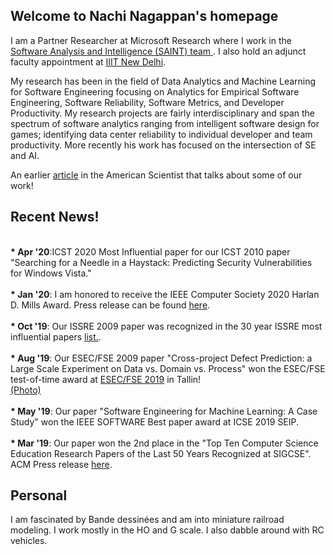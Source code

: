 <!-- Global site tag (gtag.js) - Google Analytics -->
<script async src="https://www.googletagmanager.com/gtag/js?id=UA-148953677-1"></script>
<script>
  window.dataLayer = window.dataLayer || [];
  function gtag(){dataLayer.push(arguments);}
  gtag('js', new Date());

  gtag('config', 'UA-148953677-1');
</script>

## Welcome to Nachi Nagappan's homepage

I am a Partner Researcher at Microsoft Research where I work in the <a href="https://www.microsoft.com/en-us/research/group/saint-group/"> Software Analysis and Intelligence (SAINT) team </a>. I also hold an adjunct faculty appointment at <a href = "https://www.iiitd.ac.in/">IIIT New Delhi</a>.

My research has been in the field of Data Analytics and Machine Learning for Software Engineering focusing on Analytics for Empirical Software Engineering, Software Reliability, Software Metrics, and Developer Productivity. My research projects are fairly interdisciplinary and span the spectrum of software analytics ranging from intelligent software design for games; identifying data center reliability to individual developer and team productivity. More recently his work has focused on the intersection of SE and AI.

An earlier <a href="https://www.americanscientist.org/article/empirical-software-engineering">article</a> in the American Scientist that talks about some of our work!

## Recent News!

<br> <b>* Apr '20</b>:ICST 2020 Most Influential paper for our ICST 2010 paper "Searching for a Needle in a Haystack: Predicting Security Vulnerabilities for Windows Vista." <br>
        <br> <b>* Jan '20</b>: I am honored to receive the IEEE Computer Society 2020 Harlan D. Mills Award. Press release can be found <a href="https://www.computer.org/press-room/2020-news/2020-ieee-mills-award-nagappan">here</a>.<br>
        <br> <b>* Oct '19</b>: Our ISSRE 2009 paper was recognized in the 30 year ISSRE most influential papers <a href="http://2019.issre.net/node/77">list.</a>.<br>
        <br> <b>* Aug '19</b>: Our ESEC/FSE 2009 paper "Cross-project Defect Prediction: a Large Scale Experiment on Data vs. Domain vs. Process" won the ESEC/FSE test-of-time award at <a href="https://esec-fse19.ut.ee/program/overview/">ESEC/FSE 2019</a> in Tallin! <br><a href="Award.jpeg">(Photo)</a><br>  
         <b>* May '19</b>: Our paper "Software Engineering for Machine Learning: A Case Study" won the IEEE SOFTWARE Best paper award at ICSE 2019 SEIP. <br>
        <br> <b>* Mar '19</b>: Our paper won the 2nd place in the "Top Ten Computer Science Education Research Papers of the Last 50 Years Recognized at SIGCSE". ACM Press release <a href="https://www.acm.org/media-center/2019/march/sigcse-top-10-papers">here</a>.<br> 

## Personal

I am fascinated by Bande dessinées and am into miniature railroad modeling. I work mostly in the HO and G scale. I also dabble around with RC vehicles.




